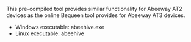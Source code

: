This pre-compiled tool provides similar functionality for Abeeway AT2 devices as the online Bequeen tool provides for Abeeway AT3 devices.

- Windows executable: abeehive.exe
- Linux executable: abeehive
